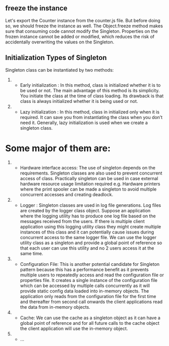 ## freeze the instance

Let's export the Counter instance from the counter.js file. But before doing so, we should freeze the instance as well. The Object.freeze method makes sure that consuming code cannot modify the Singleton. Properties on the frozen instance cannot be added or modified, which reduces the risk of accidentally overwriting the values on the Singleton.

## Initialization Types of Singleton

Singleton class can be instantiated by two methods:
1. - Early initialization :
In this method, class is initialized whether it is to be used or not. The main advantage of this method is its simplicity. You initiate the class at the time of class loading. Its drawback is that class is always initialized whether it is being used or not.

2. - Lazy initialization :
In this method, class in initialized only when it is required. It can save you from instantiating the class when you don’t need it. Generally, lazy initialization is used when we create a singleton class.

# Some major of them are:

1. - Hardware interface access: 
The use of singleton depends on the requirements. Singleton classes are also used to prevent concurrent access of class. Practically singleton can be used in case external hardware resource usage limitation required e.g. Hardware printers where the print spooler can be made a singleton to avoid multiple concurrent accesses and creating deadlock.

2. - Logger :
Singleton classes are used in log file generations. Log files are created by the logger class object. Suppose an application where the logging utility has to produce one log file based on the messages received from the users. If there is multiple client application using this logging utility class they might create multiple instances of this class and it can potentially cause issues during concurrent access to the same logger file. We can use the logger utility class as a singleton and provide a global point of reference so that each user can use this utility and no 2 users access it at the same time.

3. - Configuration File: 
This is another potential candidate for Singleton pattern because this has a performance benefit as it prevents multiple users to repeatedly access and read the configuration file or properties file. It creates a single instance of the configuration file which can be accessed by multiple calls concurrently as it will provide static config data loaded into in-memory objects. The application only reads from the configuration file for the first time and thereafter from second call onwards the client applications read the data from in-memory objects.

4. - Cache:
We can use the cache as a singleton object as it can have a global point of reference and for all future calls to the cache object the client application will use the in-memory object.

5. - ...